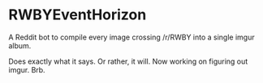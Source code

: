 # RWBYEventHorizon
A Reddit bot to compile every image crossing /r/RWBY into a single imgur album.


Does exactly what it says. Or rather, it will. Now working on figuring out imgur. Brb.